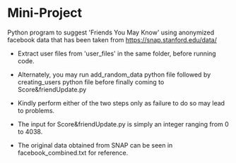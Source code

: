 # Mini-Project
Python program to suggest 'Friends You May Know' using anonymized facebook data that has been taken from https://snap.stanford.edu/data/

- Extract user files from 'user_files' in the same folder, before running code.
- Alternately, you may run add_random_data python file followed by creating_users python file before finally coming to Score&friendUpdate.py

- Kindly perform either of the two steps only as failure to do so may lead to problems.

- The input for Score&friendUpdate.py is simply an integer ranging from 0 to 4038.

- The original data obtained from SNAP can be seen in facebook_combined.txt for reference.
